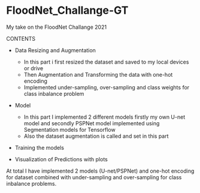 # FloodNet_Challange-GT
My take on the FloodNet Challange 2021

CONTENTS

- Data Resizing and Augmentation
  - In this part i first resized the dataset and saved to my local devices or drive
  - Then Augmentation and Transforming the data with one-hot encoding
  - Implemented under-sampling, over-sampling and class weights for class inbalance problem
    
- Model
  - In this part I implemented 2 different models firstly my own U-net model and secondly PSPNet model implemented using Segmentation models for Tensorflow
  - Also the dataset augmentation is called and set in this part
    
- Training the models
  
- Visualization of Predictions with plots

At total I have implemented 2 models (U-net/PSPNet) and one-hot encoding for dataset combined with under-sampling and over-sampling for class inbalance problems.
    
